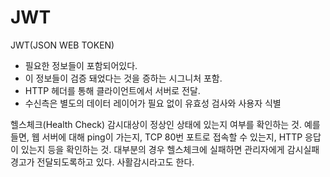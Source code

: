 # JWT

JWT\(JSON WEB TOKEN\)

* 필요한 정보들이 포함되어있다.
* 이 정보들이 검증 돼었다는 것을 증하는 시그니처 포함.
* HTTP 헤더를 통해 클라이언트에서 서버로 전달.
* 수신측은 별도의 데이터 레이어가 필요 없이 유효성 검사와 사용자 식별 

헬스체크\(Health Check\) 감시대상이 정상인 상태에 있는지 여부를 확인하는 것. 예를 들면, 웹 서버에 대해 ping이 가는지, TCP 80번 포트로 접속할 수 있는지, HTTP 응답이 있는지 등을 확인하는 것. 대부분의 경우 헬스체크에 실패하면 관리자에게 감시실패 경고가 전달되도록하고 있다. 사활감시라고도 한다.


